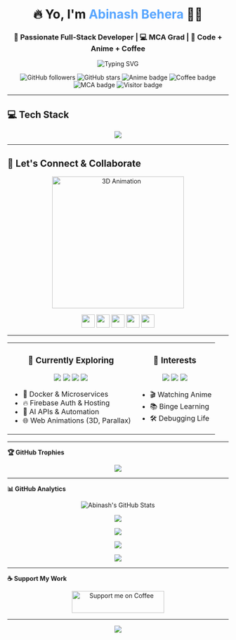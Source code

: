 







<h1 align="center">🔥 Yo, I'm <span style="color:#58A6FF;">Abinash Behera</span> 👨‍💻</h1>
<h3 align="center">🚀 Passionate Full-Stack Developer | 💻 MCA Grad | 🧠 Code + Anime + Coffee</h3>

<p align="center">
  <img src="https://readme-typing-svg.herokuapp.com?font=Fira+Code&pause=1000&center=true&vCenter=true&width=500&lines=Turning+Coffee+Into+Code...;React+%2B+Spring+Boot+Developer;Anime+Fan+%F0%9F%8E%A9+%7C+Always+Learning+%F0%9F%93%9A;Welcome+to+My+Dev+World+%F0%9F%8C%8D" alt="Typing SVG" />
</p>

<p align="center">
  <img src="https://img.shields.io/github/followers/lucky-world29?label=Followers&style=social" alt="GitHub followers" />
  <img src="https://img.shields.io/github/stars/lucky-world29?label=Stars&style=social" alt="GitHub stars" />
  <img src="https://img.shields.io/badge/Anime%20Lover-%F0%9F%8E%A9-blueviolet" alt="Anime badge" />
  <img src="https://img.shields.io/badge/Coffee%20Powered-%E2%98%95%EF%B8%8F-orange" alt="Coffee badge" />
  <img src="https://img.shields.io/badge/MCA%20Grad-8.34%20CGPA-success" alt="MCA badge" />
  <img src="https://visitor-badge.laobi.icu/badge?page_id=lucky-world29.lucky-world29&style=flat-square&color=brightgreen" alt="Visitor badge" />
</p>



<!--
## 👨‍🎓 About Me

- 📛 **Name:** Abinash Behera  
- 📍 **Location:** Bhubaneswar, India    
- 🎓 **Education:** MCA @ BPUT (CGPA: 8.34)  
- 🧠 **Motto:** *Discipline + Curiosity = 🔥 Growth 🚀*
-->
---

## 💻 Tech Stack

<p align="center">
  <img src="https://skillicons.dev/icons?i=java,spring,react,nodejs,python,mongodb,mysql,javascript,html,css,tailwind,bootstrap,git,github,vscode,postman,eclipse" />
</p>

---

## 🤝 Let's Connect & Collaborate

<p align="center">
  <img src="https://media1.tenor.com/m/iRkL6OMGhU4AAAAC/alarm.gif" alt="3D Animation" width="300"/>
</p>

<p align="center">
  <a href="mailto:abinashbehera9889@gmail.com" target="_blank"><img src="https://skillicons.dev/icons?i=gmail" height="30"/></a>
  <a href="https://github.com/lucky-world29" target="_blank"><img src="https://skillicons.dev/icons?i=github" height="30"/></a>
  <a href="https://www.linkedin.com/in/abinash-behera-200145255" target="_blank"><img src="https://skillicons.dev/icons?i=linkedin" height="30"/></a>
  <a href="https://www.instagram.com/lucky_world29/" target="_blank"><img src="https://skillicons.dev/icons?i=instagram" height="30"/></a>
  <a href="https://coruscating-mermaid-d1ef87.netlify.app/" target="_blank"><img src="https://skillicons.dev/icons?i=webflow" height="30"/></a>
</p>

---

<table>
  <tr>
    <td align="center" valign="top">

<h3>🧪 Currently Exploring</h3>

<p align="center">
  <img src="https://img.shields.io/badge/Docker-2496ED?style=for-the-badge&logo=docker&logoColor=white" />
  <img src="https://img.shields.io/badge/Firebase-FFCA28?style=for-the-badge&logo=firebase&logoColor=black" />
  <img src="https://img.shields.io/badge/AI%20APIs-FF6F61?style=for-the-badge" />
  <img src="https://img.shields.io/badge/Web%20Animations-6E57E0?style=for-the-badge" />
</p>

<ul align="left">
  <li>🐳 Docker & Microservices</li>
  <li>🔥 Firebase Auth & Hosting</li>
  <li>🤖 AI APIs & Automation</li>
  <li>🌐 Web Animations (3D, Parallax)</li>
</ul>

</td>
    <td align="center" valign="top">

<h3>🎯 Interests</h3>

<p align="center">
  <img src="https://img.shields.io/badge/Anime-FE4C61?style=for-the-badge" />
  <img src="https://img.shields.io/badge/Learning-FFD700?style=for-the-badge" />
  <img src="https://img.shields.io/badge/Debugging%20Life-00C853?style=for-the-badge" />
</p>

<ul align="left">
  <li>🎬 Watching Anime</li>
  <li>📚 Binge Learning</li>
  <li>🛠️ Debugging Life</li>
</ul>

</td>
  </tr>
</table>

---

<!-- <details>
<summary><b>🏆 GitHub Trophies</b></summary><br/> -->

<b>🏆 GitHub Trophies</b>
<p align="center">
  <img src="https://github-profile-trophy.vercel.app/?username=lucky-world29&theme=tokyonight&no-frame=true&row=1&column=8"/>
</p>

</details>

---

<!-- <details>
<summary><b>📊 GitHub Analytics</b></summary><br/> -->
<b>📊 GitHub Analytics</b>
<p align="center">
  <img src="https://github-readme-stats.vercel.app/api?username=lucky-world29&show_icons=true&theme=tokyonight&bg_color=0d1117&title_color=58a6ff&text_color=9f9f9f&icon_color=58a6ff" alt="Abinash's GitHub Stats" />
</p>

<p align="center">
  <img src="https://github-readme-streak-stats.herokuapp.com?user=lucky-world29&theme=tokyonight" />
</p>

<p align="center">
  <img src="https://github-profile-summary-cards.vercel.app/api/cards/profile-details?username=lucky-world29&theme=tokyonight" />
</p>

<p align="center">
  <img src="https://github-readme-stats.vercel.app/api/top-langs/?username=lucky-world29&layout=compact&theme=tokyonight&bg_color=0d1117&title_color=58a6ff&text_color=9f9f9f" />
</p>

<p align="center">
  <img src="https://github-readme-stats.vercel.app/api/wakatime?username=lucky_world29&theme=tokyonight&bg_color=0d1117&title_color=58a6ff&text_color=9f9f9f" />
</p>




---

<!-- <details>
<summary><b>☕ Support My Work</b></summary><br/> -->
<b>☕ Support My Work</b>
<p align="center">
  <a href="https://coff.ee/abinashbeh7" target="_blank">
    <img src="https://cdn.buymeacoffee.com/buttons/v2/default-yellow.png" alt="Support me on Coffee" width="210" height="50">
  </a>
</p>

</details>

---

<p align="center">
  <img src="https://komarev.com/ghpvc/?username=lucky-world29&label=Profile+Views&color=brightgreen&style=flat"/>
</p>




